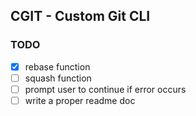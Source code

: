 ## CGIT - Custom Git CLI

### TODO
- [x] rebase function
- [ ] squash function
- [ ] prompt user to continue if error occurs 
- [ ] write a proper readme doc
